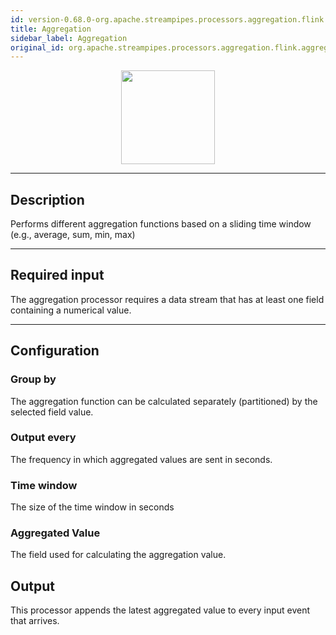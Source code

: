 ```yaml
---
id: version-0.68.0-org.apache.streampipes.processors.aggregation.flink.aggregation
title: Aggregation
sidebar_label: Aggregation
original_id: org.apache.streampipes.processors.aggregation.flink.aggregation
---
```


<!--
  ~ Licensed to the Apache Software Foundation (ASF) under one or more
  ~ contributor license agreements.  See the NOTICE file distributed with
  ~ this work for additional information regarding copyright ownership.
  ~ The ASF licenses this file to You under the Apache License, Version 2.0
  ~ (the "License"); you may not use this file except in compliance with
  ~ the License.  You may obtain a copy of the License at
  ~
  ~    http://www.apache.org/licenses/LICENSE-2.0
  ~
  ~ Unless required by applicable law or agreed to in writing, software
  ~ distributed under the License is distributed on an "AS IS" BASIS,
  ~ WITHOUT WARRANTIES OR CONDITIONS OF ANY KIND, either express or implied.
  ~ See the License for the specific language governing permissions and
  ~ limitations under the License.
  ~
  -->



<p align="center"> 
    <img src="/docs/img/pipeline-elements/org.apache.streampipes.processors.aggregation.flink.aggregation/icon.png" width="150px;" class="pe-image-documentation"/>
</p>

***

## Description

Performs different aggregation functions based on a sliding time window (e.g., average, sum, min, max)

***

## Required input

The aggregation processor requires a data stream that has at least one field containing a numerical value.

***

## Configuration

### Group by
The aggregation function can be calculated separately (partitioned) by the selected field value. 

### Output every
The frequency in which aggregated values are sent in seconds.

### Time window
The size of the time window in seconds

### Aggregated Value
The field used for calculating the aggregation value.

## Output

This processor appends the latest aggregated value to every input event that arrives.